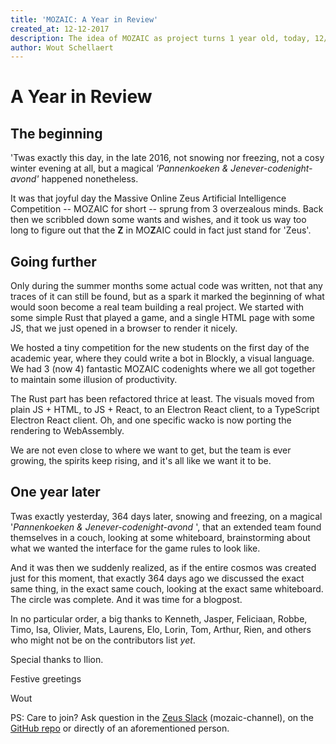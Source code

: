 ```yaml
---
title: 'MOZAIC: A Year in Review'
created_at: 12-12-2017
description: The idea of MOZAIC as project turns 1 year old, today, 12/12/17
author: Wout Schellaert
---
```

# A Year in Review

## The beginning

'Twas exactly this day, in the late 2016, not snowing nor freezing, not a cosy winter evening at all, but a magical _'Pannenkoeken & Jenever-codenight-avond'_ happened nonetheless.

It was that joyful day the Massive Online Zeus Artificial Intelligence
Competition -- MOZAIC for short -- sprung from 3 overzealous minds. Back then we scribbled down some wants and wishes, and it took us way too long to figure out that the **Z** in MO**Z**AIC could in fact just stand for 'Zeus'.

## Going further

Only during the summer months some actual code was written, not that any traces of it can still be found, but as a spark it marked the beginning of what would soon become a real team building a real project. We started with some simple Rust that played a game, and a single HTML page with some JS, that we just opened in a browser to render it nicely.

We hosted a tiny competition for the new students on the first day of the academic year, where they could write a bot in Blockly, a visual language. We had 3 (now 4) fantastic MOZAIC codenights where we all got together to maintain some illusion of productivity.

The Rust part has been refactored thrice at least. The visuals moved from plain JS + HTML, to JS + React, to an Electron React client, to a TypeScript Electron React client. Oh, and one specific wacko is now porting the rendering to WebAssembly.

We are not even close to where we want to get, but the team is ever growing, the spirits keep rising, and it's all like we want it to be.

## One year later

Twas exactly yesterday, 364 days later, snowing and freezing, on a magical '_Pannenkoeken & Jenever-codenight-avond_ ', that an extended team found themselves in a couch, looking at some whiteboard, brainstorming about what we wanted the interface for the game rules to look like.

And it was then we suddenly realized, as if the entire cosmos was created just for this moment, that exactly 364 days ago we discussed the exact same thing, in the exact same couch, looking at the exact same whiteboard. The circle was complete. And it was time for a blogpost.

In no particular order, a big thanks to Kenneth, Jasper, Feliciaan, Robbe, Timo, Isa, Olivier, Mats, Laurens, Elo, Lorin, Tom, Arthur, Rien, and others who might not be on the contributors list _yet_.

Special thanks to Ilion.

Festive greetings

Wout

PS: Care to join? Ask question in the [Zeus Slack](https://zeuswpi.slack.com/) (mozaic-channel), on the [GitHub repo](https://github.com/ZeusWPI/MOZAIC/) or directly of an aforementioned person.

